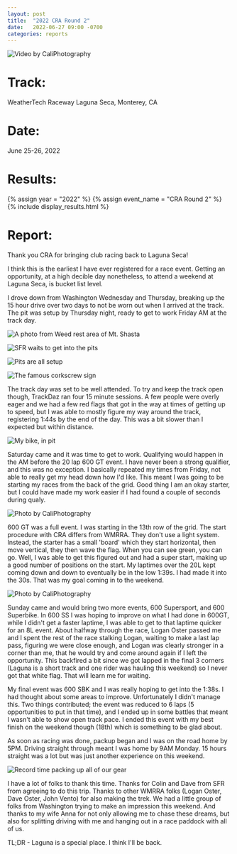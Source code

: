 ```yaml
---
layout: post
title:  "2022 CRA Round 2"
date:   2022-06-27 09:00 -0700
categories: reports
---
```


![Video by CaliPhotography](/img/race-report-photos/2022/cra-r2-laguna/2022-cra-laguna-corkscrew-slowmo.gif)


# Track:
WeatherTech Raceway Laguna Seca, Monterey, CA

# Date:
June 25-26, 2022

# Results:
{% assign year = "2022" %}
{% assign event_name = "CRA Round 2" %}
{% include display_results.html %}

# Report:

Thank you CRA for bringing club racing back to Laguna Seca!

I think this is the earliest I have ever registered for a race event. Getting an opportunity, at a high decible day nonetheless, to attend a weekend at Laguna Seca, is bucket list level.

I drove down from Washington Wednesday and Thursday, breaking up the 15 hour drive over two days to not be worn out when I arrived at the track. The pit was setup by Thursday night, ready to get to work Friday AM at the track day.

![A photo from Weed rest area of Mt. Shasta](/img/race-report-photos/2022/cra-r2-laguna/drive-down-mt-shasta.jpg)

![SFR waits to get into the pits](/img/race-report-photos/2022/cra-r2-laguna/pit-stage.jpg)

![Pits are all setup](/img/race-report-photos/2022/cra-r2-laguna/pits.jpg)

![The famous corkscrew sign](/img/race-report-photos/2022/cra-r2-laguna/corkscrew-sign.jpg)


The track day was set to be well attended. To try and keep the track open though, TrackDaz ran four 15 minute sessions. A few people were overly eager and we had a few red flags that got in the way at times of getting up to speed, but I was able to mostly figure my way around the track, registering 1:44s by the end of the day. This was a bit slower than I expected but within distance.


![My bike, in pit](/img/race-report-photos/2022/cra-r2-laguna/bike-in-pit.jpg)


Saturday came and it was time to get to work. Qualifying would happen in the AM before the 20 lap 600 GT event. I have never been a strong qualifier, and this was no exception. I basically repeated my times from Friday, not able to really get my head down how I'd like. This meant I was going to be starting my races from the back of the grid. Good thing I am an okay starter, but I could have made my work easier if I had found a couple of seconds during qualy.

![Photo by CaliPhotography](/img/race-report-photos/2022/cra-r2-laguna/2022-cra-laguna-qualifying-t5.jpg)

600 GT was a full event. I was starting in the 13th row of the grid. The start procedure with CRA differs from WMRRA. They don't use a light system. Instead, the starter has a small 'board' which they start horizontal, then move vertical, they then wave the flag. When you can see green, you can go. Well, I was able to get this figured out and had a super start, making up a good number of positions on the start. My laptimes over the 20L kept coming down and down to eventually be in the low 1:39s. I had made it into the 30s. That was my goal coming in to the weekend.

![Photo by CaliPhotography](/img/race-report-photos/2022/cra-r2-laguna/corkscrew.jpg)


Sunday came and would bring two more events, 600 Supersport, and 600 Superbike. In 600 SS I was hoping to improve on what I had done in 600GT, while I didn't get a faster laptime, I was able to get to that laptime quicker for an 8L event. About halfway through the race, Logan Oster passed me and I spent the rest of the race stalking Logan, waiting to make a last lap pass, figuring we were close enough, and Logan was clearly stronger in a corner than me, that he would try and come around again if I left the opportunity. This backfired a bit since we got lapped in the final 3 corners (Laguna is a short track and one rider was hauling this weekend) so I never got that white flag. That will learn me for waiting.

My final event was 600 SBK and I was really hoping to get into the 1:38s. I had thought about some areas to improve. Unfortunately I didn't manage this. Two things contributed; the event was reduced to 6 laps (5 opportunities to put in that time), and I ended up in some battles that meant I wasn't able to show open track pace. I ended this event with my best finish on the weekend though (18th) which is something to be glad about.

As soon as racing was done, packup began and I was on the road home by 5PM. Driving straight through meant I was home by 9AM Monday. 15 hours straight was a lot but was just another experience on this weekend.

![Record time packing up all of our gear](/img/race-report-photos/2022/cra-r2-laguna/packout.jpg)

I have a lot of folks to thank this time. Thanks for Colin and Dave from SFR from agreeing to do this trip. Thanks to other WMRRA folks (Logan Oster, Dave Oster, John Vento) for also making the trek. We had a little group of folks from Washington trying to make an impression this weekend. And thanks to my wife Anna for not only allowing me to chase these dreams, but also for splitting driving with me and hanging out in a race paddock with all of us.

TL;DR - Laguna is a special place. I think I'll be back.